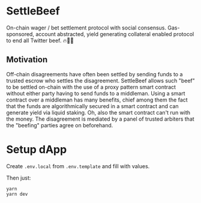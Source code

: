 # SettleBeef

On-chain wager / bet settlement protocol with social consensus. Gas-sponsored, account abstracted, yield generating collateral enabled protocol to end all Twitter beef. 🔥🧑‍⚖️

## Motivation

Off-chain disagreements have often been settled by sending funds to a trusted escrow who settles the disagreement.
SettleBeef allows such "beef" to be settled on-chain with the use of a proxy pattern smart contract without either party having to send funds to a middleman.
Using a smart contract over a middleman has many benefits, chief among them the fact that the funds are algorithmically secured in a smart contract and can generate yield via liquid staking. Oh, also the smart contract can't run with the money.
The disagreement is mediated by a panel of trusted arbiters that the "beefing" parties agree on beforehand.

# Setup dApp

Create `.env.local` from `.env.template` and fill with values.

Then just:

```
yarn
yarn dev
```
